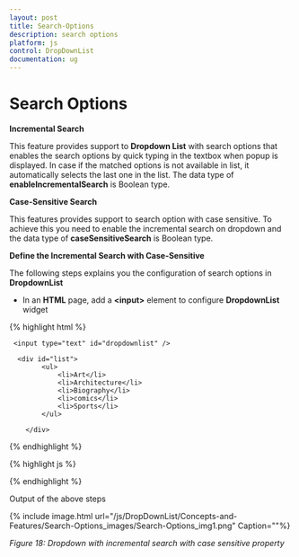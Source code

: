 ```yaml
---
layout: post
title: Search-Options
description: search options 
platform: js
control: DropDownList
documentation: ug
---
```


# Search Options 

**Incremental Search** 

This feature provides support to **Dropdown List** with search options that enables the search options by quick typing in the textbox when popup is displayed. In case if the matched options is not available in list, it automatically selects the last one in the list.  The data type of **enableIncrementalSearch** is Boolean type.

**Case-Sensitive Search** 

This features provides support to search option with case sensitive. To achieve this you need to enable the incremental search on dropdown and the data type of **caseSensitiveSearch** is Boolean type. 

**Define the Incremental Search with Case-Sensitive** 

The following steps explains you the configuration of search options in **DropdownList**

* In an **HTML** page, add a **&lt;input&gt;** element to configure **DropdownList** widget

{% highlight html %}


     <input type="text" id="dropdownlist" />

      <div id="list">
            <ul>
                <li>Art</li>
                <li>Architecture</li>
                <li>Biography</li>
                <li>comics</li>
                <li>Sports</li>
            </ul>

        </div>

{% endhighlight %}

{% highlight js %}


<script type="text/javascript">      
        $(function () {
            $('#dropdownlist').ejDropDownList({
                targetID: "list",                
                width: "200px",               
                showRoundedCorner: true,
                enableIncrementalSearch: true,
                caseSensitiveSearch:false
            });
        });
</script>

{% endhighlight %}

Output of the above steps

{% include image.html url="/js/DropDownList/Concepts-and-Features/Search-Options_images/Search-Options_img1.png" Caption=""%}

_Figure 18: Dropdown with incremental search with case sensitive property_  

